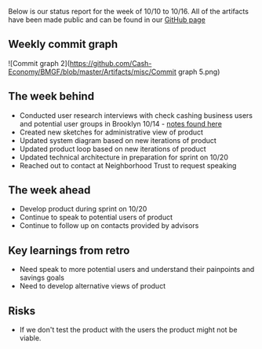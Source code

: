 Below is our status report for the week of 10/10 to 10/16. All of the artifacts have been made public and can be found in our [GitHub page](https://github.com/Cash-Economy/BMGF)

## Weekly commit graph

![Commit graph 2](https://github.com/Cash-Economy/BMGF/blob/master/Artifacts/misc/Commit graph 5.png)


## The week behind

* Conducted user research interviews with check cashing business users and potential user groups in Brooklyn 10/14 - [notes found here](https://github.com/Cash-Economy/BMGF/blob/master/research/Vox%20Populi.md)
* Created new sketches for administrative view of product
* Updated system diagram based on new iterations of product
* Updated product loop based on new iterations of product
* Updated technical architecture in preparation for sprint on 10/20
* Reached out to contact at Neighborhood Trust to request speaking

## The week ahead

* Develop product during sprint on 10/20
* Continue to speak to potential users of product
* Continue to follow up on contacts provided by advisors

## Key learnings from retro

* Need speak to more potential users and understand their painpoints and savings goals
* Need to develop alternative views of product

## Risks

* If we don't test the product with the users the product might not be viable.

